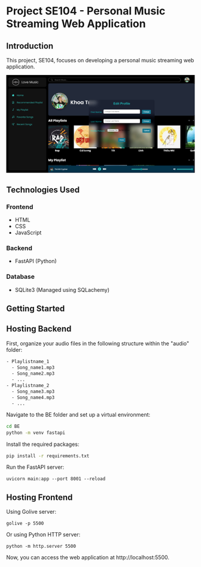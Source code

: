 # Project SE104 - Personal Music Streaming Web Application

## Introduction

This project, SE104, focuses on developing a personal music streaming web application.

![Demo](demo.jpg)

## Technologies Used

### Frontend
- HTML
- CSS
- JavaScript

### Backend
- FastAPI (Python)

### Database
- SQLite3 (Managed using SQLachemy)

## Getting Started

## Hosting Backend

First, organize your audio files in the following structure within the "audio" folder:
```
- Playlistname_1
  - Song_name1.mp3
  - Song_name2.mp3
  - ...
- Playlistname_2
  - Song_name3.mp3
  - Song_name4.mp3
  - ...
```
Navigate to the BE folder and set up a virtual environment:


```bash
cd BE
python -m venv fastapi
```

Install the required packages:

```bash
pip install -r requirements.txt
```

Run the FastAPI server:

```
uvicorn main:app --port 8001 --reload

```

## Hosting Frontend

Using Golive server:
```
golive -p 5500

```
Or using Python HTTP server:

```
python -m http.server 5500
```
Now, you can access the web application at http://localhost:5500.


